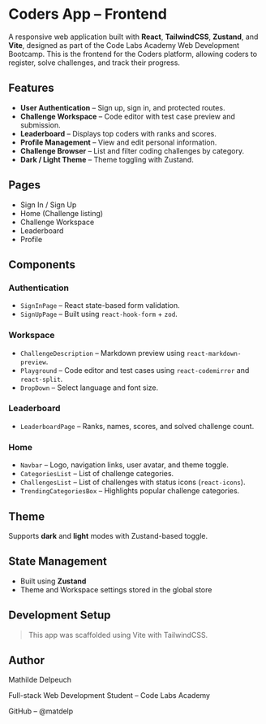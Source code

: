 # Coders App – Frontend

A responsive web application built with **React**, **TailwindCSS**, **Zustand**, and **Vite**, designed as part of the Code Labs Academy Web Development Bootcamp. This is the frontend for the Coders platform, allowing coders to register, solve challenges, and track their progress.

## Features

- **User Authentication** – Sign up, sign in, and protected routes.
- **Challenge Workspace** – Code editor with test case preview and submission.
- **Leaderboard** – Displays top coders with ranks and scores.
- **Profile Management** – View and edit personal information.
- **Challenge Browser** – List and filter coding challenges by category.
- **Dark / Light Theme** – Theme toggling with Zustand.

## Pages

- Sign In / Sign Up
- Home (Challenge listing)
- Challenge Workspace
- Leaderboard
- Profile

## Components

### Authentication
- `SignInPage` – React state-based form validation.
- `SignUpPage` – Built using `react-hook-form` + `zod`.

### Workspace
- `ChallengeDescription` – Markdown preview using `react-markdown-preview`.
- `Playground` – Code editor and test cases using `react-codemirror` and `react-split`.
- `DropDown` – Select language and font size.

### Leaderboard
- `LeaderboardPage` – Ranks, names, scores, and solved challenge count.

### Home
- `Navbar` – Logo, navigation links, user avatar, and theme toggle.
- `CategoriesList` – List of challenge categories.
- `ChallengesList` – List of challenges with status icons (`react-icons`).
- `TrendingCategoriesBox` – Highlights popular challenge categories.

## Theme

Supports **dark** and **light** modes with Zustand-based toggle.

## State Management

- Built using **Zustand**
- Theme and Workspace settings stored in the global store

## Development Setup

> This app was scaffolded using Vite with TailwindCSS.

## Author

Mathilde Delpeuch

Full-stack Web Development Student – Code Labs Academy

GitHub – @matdelp
